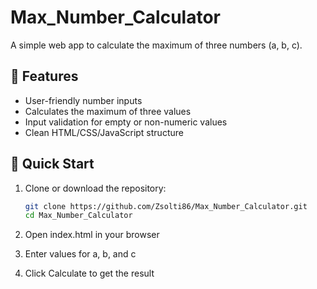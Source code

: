 # Max_Number_Calculator

A simple web app to calculate the maximum of three numbers (a, b, c).

## 🌟 Features

- User-friendly number inputs
- Calculates the maximum of three values
- Input validation for empty or non-numeric values
- Clean HTML/CSS/JavaScript structure

## 🚀 Quick Start

1. Clone or download the repository:
   ```bash
   git clone https://github.com/Zsolti86/Max_Number_Calculator.git
   cd Max_Number_Calculator

2. Open index.html in your browser

3. Enter values for a, b, and c

4. Click Calculate to get the result


